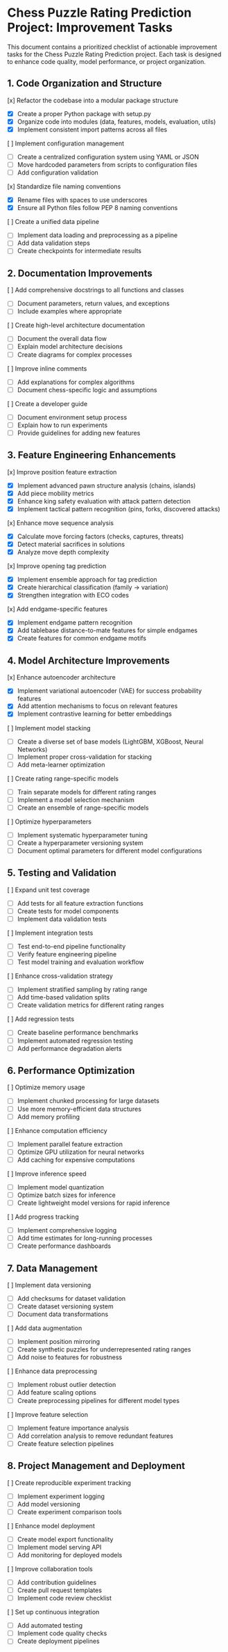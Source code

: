 # Chess Puzzle Rating Prediction Project: Improvement Tasks

This document contains a prioritized checklist of actionable improvement tasks for the Chess Puzzle Rating Prediction project. Each task is designed to enhance code quality, model performance, or project organization.

## 1. Code Organization and Structure

[x] Refactor the codebase into a modular package structure
   - [x] Create a proper Python package with setup.py
   - [x] Organize code into modules (data, features, models, evaluation, utils)
   - [x] Implement consistent import patterns across all files

[ ] Implement configuration management
   - [ ] Create a centralized configuration system using YAML or JSON
   - [ ] Move hardcoded parameters from scripts to configuration files
   - [ ] Add configuration validation

[x] Standardize file naming conventions
   - [x] Rename files with spaces to use underscores
   - [x] Ensure all Python files follow PEP 8 naming conventions

[ ] Create a unified data pipeline
   - [ ] Implement data loading and preprocessing as a pipeline
   - [ ] Add data validation steps
   - [ ] Create checkpoints for intermediate results

## 2. Documentation Improvements

[ ] Add comprehensive docstrings to all functions and classes
   - [ ] Document parameters, return values, and exceptions
   - [ ] Include examples where appropriate

[ ] Create high-level architecture documentation
   - [ ] Document the overall data flow
   - [ ] Explain model architecture decisions
   - [ ] Create diagrams for complex processes

[ ] Improve inline comments
   - [ ] Add explanations for complex algorithms
   - [ ] Document chess-specific logic and assumptions

[ ] Create a developer guide
   - [ ] Document environment setup process
   - [ ] Explain how to run experiments
   - [ ] Provide guidelines for adding new features

## 3. Feature Engineering Enhancements

[x] Improve position feature extraction
   - [x] Implement advanced pawn structure analysis (chains, islands)
   - [x] Add piece mobility metrics
   - [x] Enhance king safety evaluation with attack pattern detection
   - [x] Implement tactical pattern recognition (pins, forks, discovered attacks)

[x] Enhance move sequence analysis
   - [x] Calculate move forcing factors (checks, captures, threats)
   - [x] Detect material sacrifices in solutions
   - [x] Analyze move depth complexity

[x] Improve opening tag prediction
   - [x] Implement ensemble approach for tag prediction
   - [x] Create hierarchical classification (family → variation)
   - [x] Strengthen integration with ECO codes

[x] Add endgame-specific features
   - [x] Implement endgame pattern recognition
   - [x] Add tablebase distance-to-mate features for simple endgames
   - [x] Create features for common endgame motifs

## 4. Model Architecture Improvements

[x] Enhance autoencoder architecture
   - [x] Implement variational autoencoder (VAE) for success probability features
   - [x] Add attention mechanisms to focus on relevant features
   - [x] Implement contrastive learning for better embeddings

[ ] Implement model stacking
   - [ ] Create a diverse set of base models (LightGBM, XGBoost, Neural Networks)
   - [ ] Implement proper cross-validation for stacking
   - [ ] Add meta-learner optimization

[ ] Create rating range-specific models
   - [ ] Train separate models for different rating ranges
   - [ ] Implement a model selection mechanism
   - [ ] Create an ensemble of range-specific models

[ ] Optimize hyperparameters
   - [ ] Implement systematic hyperparameter tuning
   - [ ] Create a hyperparameter versioning system
   - [ ] Document optimal parameters for different model configurations

## 5. Testing and Validation

[ ] Expand unit test coverage
   - [ ] Add tests for all feature extraction functions
   - [ ] Create tests for model components
   - [ ] Implement data validation tests

[ ] Implement integration tests
   - [ ] Test end-to-end pipeline functionality
   - [ ] Verify feature engineering pipeline
   - [ ] Test model training and evaluation workflow

[ ] Enhance cross-validation strategy
   - [ ] Implement stratified sampling by rating range
   - [ ] Add time-based validation splits
   - [ ] Create validation metrics for different rating ranges

[ ] Add regression tests
   - [ ] Create baseline performance benchmarks
   - [ ] Implement automated regression testing
   - [ ] Add performance degradation alerts

## 6. Performance Optimization

[ ] Optimize memory usage
   - [ ] Implement chunked processing for large datasets
   - [ ] Use more memory-efficient data structures
   - [ ] Add memory profiling

[ ] Enhance computation efficiency
   - [ ] Implement parallel feature extraction
   - [ ] Optimize GPU utilization for neural networks
   - [ ] Add caching for expensive computations

[ ] Improve inference speed
   - [ ] Implement model quantization
   - [ ] Optimize batch sizes for inference
   - [ ] Create lightweight model versions for rapid inference

[ ] Add progress tracking
   - [ ] Implement comprehensive logging
   - [ ] Add time estimates for long-running processes
   - [ ] Create performance dashboards

## 7. Data Management

[ ] Implement data versioning
   - [ ] Add checksums for dataset validation
   - [ ] Create dataset versioning system
   - [ ] Document data transformations

[ ] Add data augmentation
   - [ ] Implement position mirroring
   - [ ] Create synthetic puzzles for underrepresented rating ranges
   - [ ] Add noise to features for robustness

[ ] Enhance data preprocessing
   - [ ] Implement robust outlier detection
   - [ ] Add feature scaling options
   - [ ] Create preprocessing pipelines for different model types

[ ] Improve feature selection
   - [ ] Implement feature importance analysis
   - [ ] Add correlation analysis to remove redundant features
   - [ ] Create feature selection pipelines

## 8. Project Management and Deployment

[ ] Create reproducible experiment tracking
   - [ ] Implement experiment logging
   - [ ] Add model versioning
   - [ ] Create experiment comparison tools

[ ] Enhance model deployment
   - [ ] Create model export functionality
   - [ ] Implement model serving API
   - [ ] Add monitoring for deployed models

[ ] Improve collaboration tools
   - [ ] Add contribution guidelines
   - [ ] Create pull request templates
   - [ ] Implement code review checklist

[ ] Set up continuous integration
   - [ ] Add automated testing
   - [ ] Implement code quality checks
   - [ ] Create deployment pipelines
